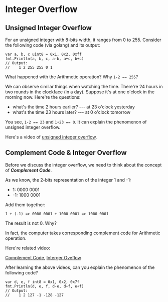 # Integer Overflow

## Unsigned Integer Overflow

For an unsigned integer with 8-bits width, it
ranges from 0 to 255. Consider the following
code (via golang) and its output:

```golang
var a, b, c uint8 = 0x1, 0x2, 0xff
fmt.Println(a, b, c, a-b, a+c, b+c)
// Output:
//    1 2 255 255 0 1
```

What happened with the Arithmetic operation?
Why `1-2 == 255`?

We can observe similar things when watching the time.
There're 24 hours in two rounds in the clockface (in a day).
Suppose it's at one o'clock in the morning now.
Here're the questions:

* what's the time 2 hours earlier? --- at 23 o'clock yesterday
* what's the time 23 hours later?  --- at 0 o'clock tomorrow

You see, `1-2 == 23` and `1+23 == 0`. It can explain
the phenomenon of unsigned integer overflow.

Here's a video of [unsigned integer overflow][unsigned integer overflow].

## Complement Code & Integer Overflow

Before we discuss the integer overflow, we need to think about
the concept of ***Complement Code***.

As we know, the 2-bits representation of the integer 1 and -1:

* 1:  0000 0001
* -1: 1000 0001

Add them together:

```golang
1 + (-1) => 0000 0001 + 1000 0001 => 1000 0001
```

The result is not 0. Why?

In fact, the computer takes corresponding
complement code for Arithmetic operation.

Here're related video:

[Complement Code][Complement Code],
[Interger Oveflow][integer overflow]

After learning the above videos, can you explain
the phenomenon of the following code?

```golang
var d, e, f int8 = 0x1, 0x2, 0x7f
fmt.Println(d, e, f, d-e, d+f, e+f)
// Output:
//    1 2 127 -1 -128 -127
```

[unsigned integer overflow]: https://www.bilibili.com/video/BV1kA4y1Z77h?spm_id_from=333.999.0.0&vd_source=db99336273bc60b960a922e981c6b9d0
[Complement Code]: https://www.bilibili.com/video/BV16U4y1t7LD?spm_id_from=333.999.0.0&vd_source=db99336273bc60b960a922e981c6b9d0
[integer overflow]: https://www.bilibili.com/video/BV1P541197N2?spm_id_from=333.999.0.0&vd_source=db99336273bc60b960a922e981c6b9d0
